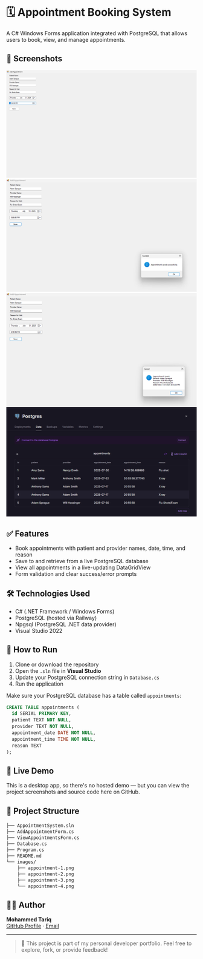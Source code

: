 # 🗓️ Appointment Booking System

A C# Windows Forms application integrated with PostgreSQL that allows users to book, view, and manage appointments.

## 📸 Screenshots

<img src="appointment-1.png" width="600">
<img src="appointment-2.png" width="600">
<img src="appointment-3.png" width="600">
<img src="appointment-4.png" width="600">


## ✅ Features

- Book appointments with patient and provider names, date, time, and reason
- Save to and retrieve from a live PostgreSQL database
- View all appointments in a live-updating DataGridView
- Form validation and clear success/error prompts

## 🛠️ Technologies Used

- C# (.NET Framework / Windows Forms)
- PostgreSQL (hosted via Railway)
- Npgsql (PostgreSQL .NET data provider)
- Visual Studio 2022

## 🚀 How to Run

1. Clone or download the repository
2. Open the `.sln` file in **Visual Studio**
3. Update your PostgreSQL connection string in `Database.cs`
4. Run the application

Make sure your PostgreSQL database has a table called `appointments`:

```sql
CREATE TABLE appointments (
  id SERIAL PRIMARY KEY,
  patient TEXT NOT NULL,
  provider TEXT NOT NULL,
  appointment_date DATE NOT NULL,
  appointment_time TIME NOT NULL,
  reason TEXT
);
```

## 🔗 Live Demo

This is a desktop app, so there's no hosted demo — but you can view the project screenshots and source code here on GitHub.

## 📂 Project Structure

```
├── AppointmentSystem.sln
├── AddAppointmentForm.cs
├── ViewAppointmentsForm.cs
├── Database.cs
├── Program.cs
├── README.md
└── images/
    ├── appointment-1.png
    ├── appointment-2.png
    ├── appointment-3.png
    └── appointment-4.png
```

## 👨‍💻 Author

**Mohammed Tariq**  
[GitHub Profile](https://github.com/MohammedTariq) · [Email](mailto:mohammed1645tariq@gmail.com)

---

> 🚧 This project is part of my personal developer portfolio. Feel free to explore, fork, or provide feedback!
